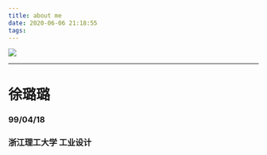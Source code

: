 ```yaml
---
title: about me
date: 2020-06-06 21:18:55
tags:
---
```


![](https://i.loli.net/2020/06/25/quJcAESd5m2fFwD.png)

---
# 徐璐璐
### 99/04/18
### 浙江理工大学 工业设计


